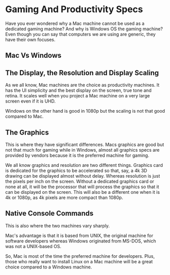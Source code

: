 # Gaming And Productivity Specs
Have you ever wondered why a 
Mac machine cannot be used
as a dedicated gaming machine? And
why is Windows OS the gaming machine?
Even though you can say that computers
we are using are generic, they have their
own focuses.

## Mac Vs Windows 
## The Display, the Resolution and Display Scaling
As we all know, Mac machines are the choice as
productivity machines. It has the UI
simplicity and the best display on
the screen, true tone and retina.
It scales well when you project
a Mac machine on a very large screen
even if it is UHD.

Windows on the other hand is good
in 1080p but the scaling is not
that good compared to Mac.

## The Graphics
This is where they have significant
differences. Macs graphics are good
but not that much for gaming while
in Windows, almost all graphics specs
are provided by vendors because
it is the preferred machine for gaming.

We all know graphics and resolution are two
different things. Graphics card is dedicated for
the graphics to be accelerated so
that, say, a 4k 3D drawing can be displayed
almost without delay. Whereas resolution
is just the pixels per inch on the screen.
Without a dedicated graphics card or none at all,
it will be the processor that will process
the graphics so that it can be displayed
on the screen. This will also be a different
one when it is 4k or 1080p, as 4k pixels 
are more compact than 1080p.

## Native Console Commands
This is also where the two machines vary
sharply.

Mac's advantage is that it is based from
UNIX, the original machine for software
developers whereas Windows originated
from MS-DOS, which was not a UNIX-based OS.

So, Mac is most of the time the preferred
machine for developers. Plus, those
who really want to install Linux
on a Mac machine will be a great
choice compared to a Windows machine.

